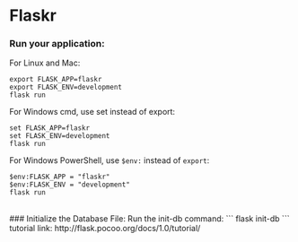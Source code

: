 # Flaskr
### Run your application:

For Linux and Mac:
```  
export FLASK_APP=flaskr  
export FLASK_ENV=development  
flask run  
```
For Windows cmd, use set instead of export:
```
set FLASK_APP=flaskr
set FLASK_ENV=development
flask run
```
For Windows PowerShell, use `$env:` instead of `export`:
```
$env:FLASK_APP = "flaskr"
$env:FLASK_ENV = "development"
flask run
```
<br>
### Initialize the Database File:
Run the init-db command:
```
flask init-db
```
<br>
tutorial link: http://flask.pocoo.org/docs/1.0/tutorial/

